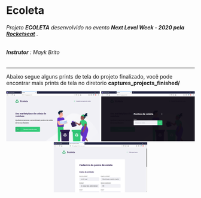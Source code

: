 # Ecoleta
###### Projeto **ECOLETA** desenvolvido no evento **Next Level Week - 2020 pela [Rocketseat](https://rocketseat.com.br/)** .

###### **Instrutor** : Mayk Brito
---
Abaixo segue alguns prints de tela do projeto finalizado, você pode encontrar mais prints de tela no diretorio **captures_projects_finished/**
<div align="center">
<img src="captures_projects_finished/home.png" width="250px" height="auto">
<img src="captures_projects_finished/search.png" width="250px" height="auto">
<img src="captures_projects_finished/create-point01.png" width="250px" height="auto">
</div>
